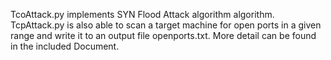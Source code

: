 TcoAttack.py implements SYN Flood Attack algorithm algorithm. TcpAttack.py is also able to scan a target machine for open ports in a given range and write it to an output file openports.txt. More detail can be found in the included Document.
